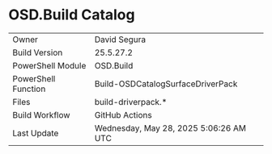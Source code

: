 ﻿# OSD.Build Catalog

| | |
|-|-|
| Owner | David Segura |
| Build Version | 25.5.27.2 |
| PowerShell Module | OSD.Build |
| PowerShell Function | Build-OSDCatalogSurfaceDriverPack |
| Files | build-driverpack.* |
| Build Workflow | GitHub Actions |
| Last Update | Wednesday, May 28, 2025 5:06:26 AM UTC |

